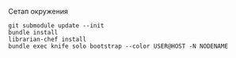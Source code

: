 Сетап окружения

    git submodule update --init
    bundle install
    librarian-chef install
    bundle exec knife solo bootstrap --color USER@HOST -N NODENAME
